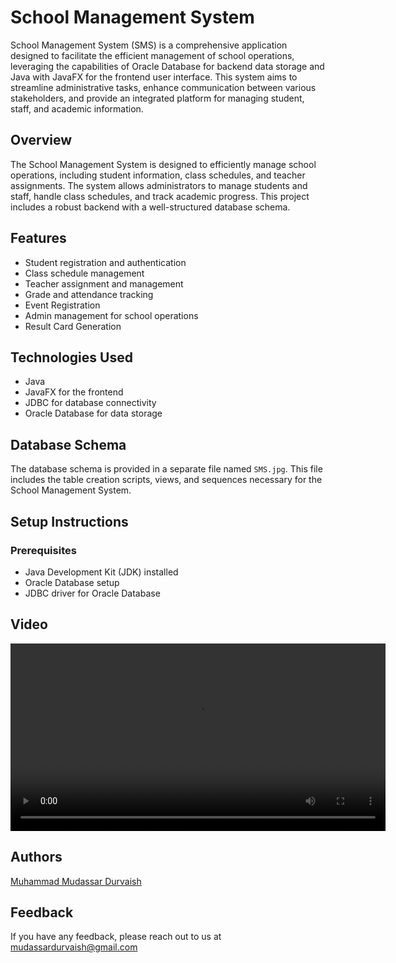 # School Management System
School Management System (SMS) is a comprehensive application designed to facilitate the efficient management of school operations, leveraging the capabilities of Oracle Database for backend data storage and Java with JavaFX for the frontend user interface. This system aims to streamline administrative tasks, enhance communication between various stakeholders, and provide an integrated platform for managing student, staff, and academic information.

## Overview
The School Management System is designed to efficiently manage school operations, including student information, class schedules, and teacher assignments. The system allows administrators to manage students and staff, handle class schedules, and track academic progress. This project includes a robust backend with a well-structured database schema.

## Features
- Student registration and authentication
- Class schedule management
- Teacher assignment and management
- Grade and attendance tracking
- Event Registration
- Admin management for school operations
- Result Card Generation

## Technologies Used
- Java
- JavaFX for the frontend
- JDBC for database connectivity
- Oracle Database for data storage

## Database Schema
The database schema is provided in a separate file named `SMS.jpg`. This file includes the table creation scripts, views, and sequences necessary for the School Management System.

## Setup Instructions
### Prerequisites
- Java Development Kit (JDK) installed
- Oracle Database setup
- JDBC driver for Oracle Database

## Video

<video width="600" controls>
  <source src="./sms.mp4" type="video/mp4">
  Your browser does not support the video tag.
</video>

## Authors
[Muhammad Mudassar Durvaish](https://github.com/mudassar-durvaish)
## Feedback
If you have any feedback, please reach out to us at mudassardurvaish@gmail.com
